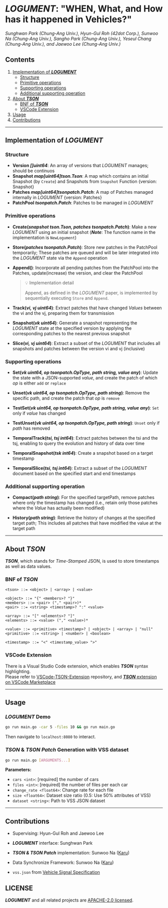 # **_LOGUMENT_**: "WHEN, What, and How has it happened in Vehicles?"

_Sunghwan Park (Chung-Ang Univ.), Hyun-Gul Roh (42dot Corp.), Sunwoo Na (Chung-Ang Univ.), Sangho Park (Chung-Ang Univ.), Yeseul Chang (Chung-Ang Univ.), and Jaewoo Lee (Chung-Ang Univ.)_

## Contents

1. [Implementation of  **_LOGUMENT_**](#implementation-of-logument)
    - [Structure](#structure)
    - [Primitive operations](#primitive-operations)
    - [Supporting operations](#supporting-operations)
    - [Additional supporting operation](#additional-supporting-operation)
2. [About **_TSON_**](#about-tson)
    - [BNF of **_TSON_**](#bnf-of-tson)
    - [VSCode Extension](#vscode-extension)
3. [Usage](#usage)
4. [Contributions](#contributions)

---

## Implementation of **_LOGUMENT_**

### Structure

- **Version _[]uint64_**: An array of versions that _LOGUMENT_ manages; should be continuos
- **Snapshot _map[uint64]tson.Tson_**: A map which contains an initial Snapshot (by `Create`) and Snapshots from `Snapshot` Function {version: Snapshot}
- **Patches _map[uint64]tsonpatch.Patch_**: A map of Patches managed internally in _LOGUMENT_ {version: Patches}
- **PatchPool _tsonpatch.Patch_**: Patches to be managed in _LOGUMENT_

### Primitive operations

- **Create(_snapshot tson.Tson, patches tsonpatch.Patch_)**: Make a new _LOGUMENT_ using an initial snapshot (**_Note_**: The function name in the implementation is `NewLogument`)

- **Store(_patches tsonpatch.Patch_)**: Store new patches in the PatchPool temporarily; These patches are queued and will be later integrated into the _LOGUMENT_ state via the `Append` operation

- **Append()**: Incorporate all pending patches from the PatchPool into the Patches, update(increase) the version, and clear the PatchPool

  > 💡 Implementation detail
  >
  > Append, as defined in the _LOGUMENT_ paper, is implemented by sequentially executing `Store` and `Append`.

- **Track(_vi, vj uint64_)**: Extract patches that have changed _Values_ between the vi and the vj, preparing them for transmission

- **Snapshot(_vk uint64_)**: Generate a snapshot representing the _LOGUMENT_ state at the specified version by applying the corresponding patches to the nearest previous snapshot

- **Slice(_vi, vj uint64_)**: Extract a subset of the _LOGUMENT_ that includes all snapshots and patches between the version vi and vj (inclusive)

### Supporting operations

- **Set(_vk uint64, op tsonpatch.OpType, path string, value any_)**: Update the state with a JSON-supported _value_, and create the patch of which _op_ is either `add` or `replace`

- **Unset(_vk uint64, op tsonpatch.OpType, path string_)**: Remove the specific path, and create the patch that _op_ is `remove`

- **TestSet(_vk uint64, op tsonpatch.OpType, path string, value any_)**: `Set` only if _value_ has changed

- **TestUnset(_vk uint64, op tsonpatch.OpType, path string_)**: `Unset` only if _path_ has removed

- **TemporalTrack(_tsi, tsj int64_)**: Extract patches between the tsi and the tsj, enabling to query the evolution and history of data over time

- **TemporalSnapshot(_tsk int64_)**: Create a snapshot based on a target timestamp

- **TemporalSlice(_tsi, tsj int64_)**: Extract a subset of the _LOGUMENT_ document based on the specified start and end timestamps

### Additional supporting operation

- **Compact(_path string_)**: For the specified targetPath, remove patches where only the timestamp has changed (i.e., retain only those patches where the _Value_ has actually been modified)

- **History(_path string_)**: Retrieve the history of changes at the specified target path; This includes all patches that have modified the value at the target path

---

## About **_TSON_**

**_TSON_**, which stands for _Time-Stamped_ JSON, is used to store timestamps as well as data values.

### BNF of **_TSON_**

```ebnf
<tson> ::= <object> | <array> | <value>

<object> ::= "{" <members>? "}"
<members> ::= <pair> ("," <pair>)*
<pair> ::= <string> <timestamp>? ":" <value>

<array> ::= "[" <elements>? "]"
<elements> ::= <value> ("," <value>)*

<value> ::= <primitive> <timestamp>? | <object> | <array> | "null"
<primitive> ::= <string> | <number> | <boolean>

<timestamp> ::= "<" <timestamp_value> ">"
```

### VSCode Extension

There is a Visual Studio Code extension, which enables **_TSON_** syntax highlighting.  
Please refer to [VSCode-TSON-Extension](https://github.com/CAU-CPSS/VSCode-TSON-Extension) repository, and [**_TSON_** extension on VSCode Marketplace](https://marketplace.visualstudio.com/items?itemName=rollingress.tson)


---

## Usage

### _**LOGUMENT**_ Demo

```bash
go run main.go -car 5 -files 10 && go run main.go
```

Then navigate to `localhost:8080` to interact.

### _**TSON**_ & _**TSON Patch**_ Generation with VSS dataset

```bash
go run main.go [ARGUMENTS...]
```

**Parameters:**

- `cars <int>`: \[required\] the number of cars
- `files <int>`: \[required\] the number of files per each car
- `change_rate <float64>`: Change rate for each file
- `size <float64>`: Dataset size ratio (0.5: Use 50% attributes of VSS)
- `dataset <string>`: Path to VSS JSON dataset

---

## Contributions

- Supervising: Hyun-Gul Roh and Jaewoo Lee
- **_LOGUMENT_** interface: Sunghwan Park
- **_TSON & TSON Patch_** implementation: Sunwoo Na ([Karu](https://github.com/karu-rress))
- Data Synchronize Framework: Sunwoo Na ([Karu](https://github.com/karu-rress))

- `vss.json` from [Vehicle Signal Specification](https://github.com/COVESA/vehicle_signal_specification)

## LICENSE

**_LOGUMENT_** and all related projects are [APACHE-2.0 licensed](/LICENSE).
